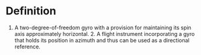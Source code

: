 # Definition

1.  A two-degree-of-freedom gyro with a provision for maintaining its
    spin axis approximately horizontal. 2. A flight instrument
    incorporating a gyro that holds its position in azimuth and thus can
    be used as a directional reference.
